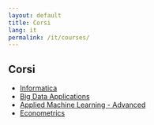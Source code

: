 ```yaml
---
layout: default
title: Corsi
lang: it
permalink: /it/courses/
---
```


## Corsi

- [Informatica](/it/courses/co/informatica/)
- [Big Data Applications](/it/courses/co/bigdata/)
- [Applied Machine Learning - Advanced](/it/courses/co/appliedML/)
- [Econometrics](/it/courses/co/econometrics/)
